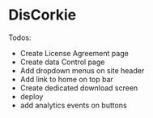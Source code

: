 # DisCorkie
Todos:
- Create License Agreement page
- Create data Control page
- Add dropdown menus on site header
- Add link to home on top bar
- Create dedicated download screen
- deploy
- add analytics events on buttons
